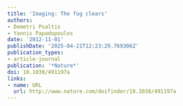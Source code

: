 ```yaml
---
title: 'Imaging: The fog clears'
authors:
- Demetri Psaltis
- Yannis Papadopoulos
date: '2012-11-01'
publishDate: '2025-04-21T12:23:29.769306Z'
publication_types:
- article-journal
publication: '*Nature*'
doi: 10.1038/491197a
links:
- name: URL
  url: http://www.nature.com/doifinder/10.1038/491197a
---
```

